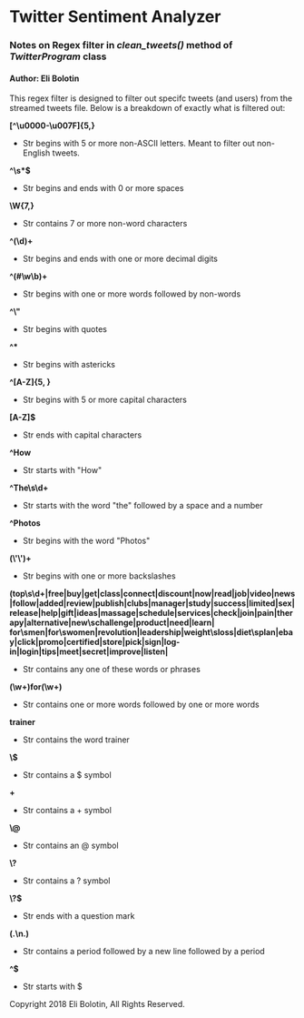 # Twitter Sentiment Analyzer
### Notes on Regex filter in *clean_tweets()* method of *TwitterProgram* class
#### Author: Eli Bolotin



This regex filter is designed to filter out specifc tweets (and users) from the streamed tweets file. Below is a breakdown of exactly what is filtered out:

**[^\u0000-\u007F]{5,}** 
- Str begins with 5 or more non-ASCII letters. Meant to filter out non-English tweets.

**^\\s\*$**
- Str begins and ends with 0 or more spaces

**\W{7,}**
- Str contains 7 or more non-word characters

**^(\d)+**
- Str begins and ends with one or more decimal digits

**^(#\\w\\b)+**
- Str begins with one or more words followed by non-words

**^\\"**
- Str begins with quotes

**^\***
- Str begins with astericks

**^[A-Z]{5, }**
- Str begins with 5 or more capital characters

**[A-Z]$**
- Str ends with capital characters

**^How**
- Str starts with "How"

**^The\\s\\d+**
- Str starts with the word "the" followed by a space and a number

**^Photos**
- Str begins with the word "Photos"

**(\\'\\')+**
- Str begins with one or more backslashes

**(top\s\d+|free|buy|get|class|connect|discount|now|read|job|video|news|follow|added|review|publish|clubs|manager|study|success|limited|sex|release|help|gift|ideas|massage|schedule|services|check|join|pain|therapy|alternative|new\schallenge|product|need|learn|
for\smen|for\swomen|revolution|leadership|weight\sloss|diet\splan|ebay|click|promo|certified|store|pick|sign|log-in|login|tips|meet|secret|improve|listen|**
- Str contains any one of these words or phrases

**(\\w+)for(\\w+)**
- Str contains one or more words followed by one or more words

**trainer**
- Str contains the word trainer

**\\$**
- Str contains a $ symbol

**\+**
- Str contains a + symbol

**\\@**
- Str contains an @ symbol

**\\?**
- Str contains a ? symbol

**\\?$**
- Str ends with a question mark

**(\.\n\.)**
- Str contains a period followed by a new line followed by a period

**^\$**
- Str starts with $


Copyright 2018 Eli Bolotin, All Rights Reserved.